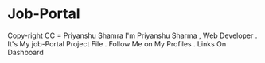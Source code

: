 # Job-Portal
Copy-right CC = Priyanshu Shamra
I'm Priyanshu Sharma , Web Developer . It's My job-Portal Project File . Follow Me on My Profiles . Links On Dashboard 
